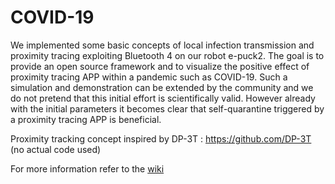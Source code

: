 # COVID-19
We implemented some basic concepts of local infection transmission and proximity tracing exploiting Bluetooth 4 on our robot e-puck2. The goal is to provide an open source framework and to visualize the positive effect of proximity tracing APP within a pandemic such as COVID-19. Such a simulation and demonstration can be extended by the community and we do not pretend that this initial effort is scientifically valid. However already with the initial parameters it becomes clear that self-quarantine triggered by a proximity tracing APP is beneficial.

Proximity tracking concept inspired by DP-3T : https://github.com/DP-3T (no actual code used)

For more information refer to the [wiki](https://www.gctronic.com/doc/index.php?title=e-puck2_radio_module_development#COVID-19)
